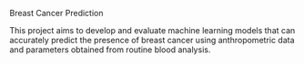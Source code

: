 Breast Cancer Prediction

This project aims to develop and evaluate machine learning models that can accurately predict the presence of breast cancer using anthropometric data and parameters obtained from routine blood analysis.
